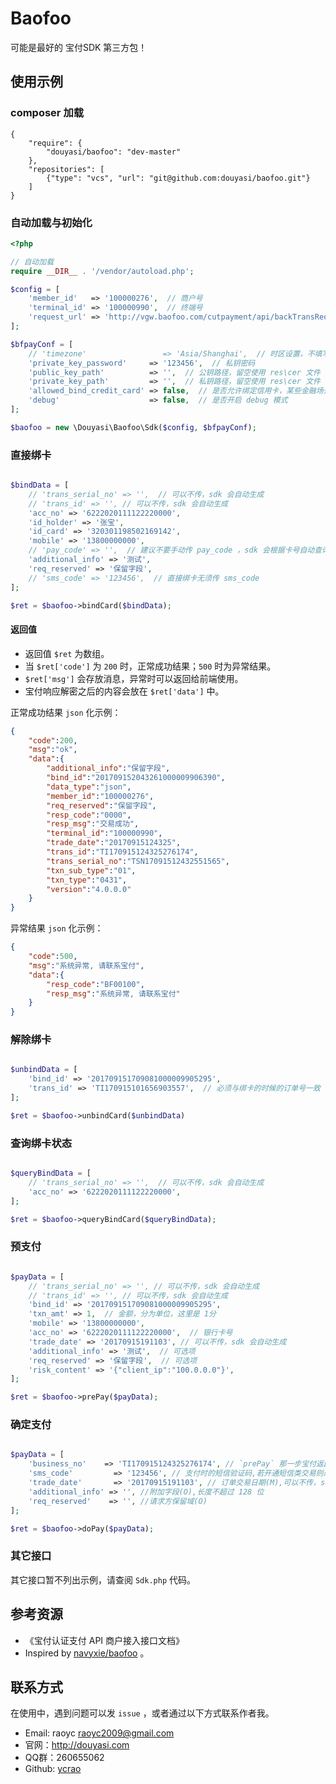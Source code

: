 # Baofoo

可能是最好的 宝付SDK 第三方包！

## 使用示例

### composer 加载

```
{
    "require": {
        "douyasi/baofoo": "dev-master"
    },
    "repositories": [
        {"type": "vcs", "url": "git@github.com:douyasi/baofoo.git"}
    ]
}
```

### 自动加载与初始化

```php
<?php

// 自动加载
require __DIR__ . '/vendor/autoload.php';

$config = [
    'member_id'   => '100000276',  // 商户号
    'terminal_id' => '100000990',  // 终端号
    'request_url' => 'http://vgw.baofoo.com/cutpayment/api/backTransRequest',  // 请求宝付网关地址
];

$bfpayConf = [
    // 'timezone'                 => 'Asia/Shanghai',  // 时区设置，不填写，默认使用 `Asia/Shanghai`
    'private_key_password'     => '123456',  // 私钥密码
    'public_key_path'          => '',  // 公钥路径，留空使用 res\cer 文件
    'private_key_path'         => '',  // 私钥路径，留空使用 res\cer 文件
    'allowed_bind_credit_card' => false,  // 是否允许绑定信用卡，某些金融场景可能不允许使用信用卡 CC
    'debug'                    => false,  // 是否开启 debug 模式
];

$baofoo = new \Douyasi\Baofoo\Sdk($config, $bfpayConf);
```

### 直接绑卡

```php

$bindData = [
    // 'trans_serial_no' => '',  // 可以不传，sdk 会自动生成
    // 'trans_id' => '', // 可以不传，sdk 会自动生成
    'acc_no' => '6222020111122220000',
    'id_holder' => '张宝',
    'id_card' => '320301198502169142',
    'mobile' => '13800000000',
    // 'pay_code' => '',  // 建议不要手动传 pay_code ，sdk 会根据卡号自动查询得到 pay_code ，而且会根据配置 限制是否允许绑定信用卡
    'additional_info' => '测试',
    'req_reserved' => '保留字段',
    // 'sms_code' => '123456',  // 直接绑卡无须传 sms_code
];

$ret = $baofoo->bindCard($bindData);
```

#### 返回值

- 返回值 `$ret` 为数组。
- 当 `$ret['code']` 为 `200` 时，正常成功结果；`500` 时为异常结果。
- `$ret['msg']` 会存放消息，异常时可以返回给前端使用。
- 宝付响应解密之后的内容会放在 `$ret['data']` 中。

正常成功结果 `json` 化示例：

```json
{
    "code":200,
    "msg":"ok",
    "data":{
        "additional_info":"保留字段",
        "bind_id":"201709152043261000009906390",
        "data_type":"json",
        "member_id":"100000276",
        "req_reserved":"保留字段",
        "resp_code":"0000",
        "resp_msg":"交易成功",
        "terminal_id":"100000990",
        "trade_date":"20170915124325",
        "trans_id":"TI170915124325276174",
        "trans_serial_no":"TSN17091512432551565",
        "txn_sub_type":"01",
        "txn_type":"0431",
        "version":"4.0.0.0"
    }
}
```

异常结果 `json` 化示例：

```json
{
    "code":500,
    "msg":"系统异常, 请联系宝付",
    "data":{
        "resp_code":"BF00100",
        "resp_msg":"系统异常, 请联系宝付"
    }
}
```

### 解除绑卡

```php

$unbindData = [
    'bind_id' => '201709151709081000009905295',
    'trans_id' => 'TI170915101656903557',  // 必须与绑卡的时候的订单号一致
];

$ret = $baofoo->unbindCard($unbindData)
```

### 查询绑卡状态

```php

$queryBindData = [
    // 'trans_serial_no' => '',  // 可以不传，sdk 会自动生成
    'acc_no' => '6222020111122220000',
];

$ret = $baofoo->queryBindCard($queryBindData);
```


### 预支付

```php

$payData = [
    // 'trans_serial_no' => '', // 可以不传，sdk 会自动生成
    // 'trans_id' => '', // 可以不传，sdk 会自动生成
    'bind_id' => '201709151709081000009905295',
    'txn_amt' => 1,  // 金额，分为单位，这里是 1分
    'mobile' => '13800000000',
    'acc_no' => '6222020111122220000',  // 银行卡号
    'trade_date' => '20170915191103', // 可以不传，sdk 会自动生成
    'additional_info' => '测试',  // 可选项
    'req_reserved' => '保留字段',  // 可选项
    'risk_content' => '{"client_ip":"100.0.0.0"}',
];

$ret = $baofoo->prePay($payData);
```


### 确定支付

```php

$payData = [
    'business_no'    => 'TI170915124325276174', // `prePay` 那一步宝付返回得到的业务流水号
    'sms_code'         => '123456', // 支付时的短信验证码,若开通短信类交易则必填
    'trade_date'       => '20170915191103', // 订单交易日期(M),可以不传，sdk 会自动生成
    'additional_info' => '', //附加字段(O),长度不超过 128 位
    'req_reserved'    => '', //请求方保留域(O)
];

$ret = $baofoo->doPay($payData);
```

### 其它接口

其它接口暂不列出示例，请查阅 `Sdk.php` 代码。

## 参考资源

- 《宝付认证支付 API 商户接入接口文档》
- Inspired by [navyxie/baofoo](https://github.com/navyxie/baofoo) 。

## 联系方式

在使用中，遇到问题可以发 `issue` ，或者通过以下方式联系作者我。

- Email: raoyc <raoyc2009@gmail.com>
- 官网：http://douyasi.com
- QQ群：260655062
- Github: [ycrao](https://github.com/ycrao)
